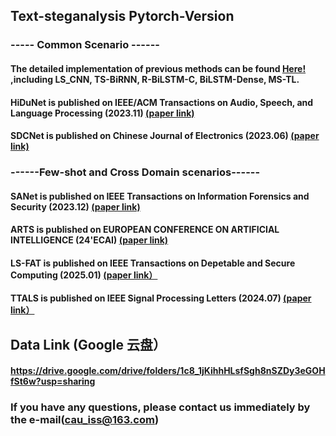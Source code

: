## Text-steganalysis Pytorch-Version

### ----- Common Scenario ------

#### The detailed implementation of previous methods can be found [Here!](https://github.com/CAU-Tstega/Text-steganalysis) ,including LS_CNN, TS-BiRNN, R-BiLSTM-C, BiLSTM-Dense, MS-TL.

#### HiDuNet is published on IEEE/ACM Transactions on Audio, Speech, and Language Processing (2023.11) [(paper link)](https://ieeexplore.ieee.org/abstract/document/10268497)
#### SDCNet is published on  Chinese Journal of Electronics (2023.06) [(paper link)](https://ieeexplore.ieee.org/stamp/stamp.jsp?arnumber=10038789)

### ------Few-shot and Cross Domain scenarios------

#### SANet is published on IEEE Transactions on Information Forensics and Security (2023.12) [(paper link)](https://ieeexplore.ieee.org/abstract/document/10299660/)
#### ARTS is published on EUROPEAN CONFERENCE ON ARTIFICIAL INTELLIGENCE (24'ECAI) [(paper link)](https://openreview.net/forum?id=TYqfRoOdJn)
#### LS-FAT is published on IEEE Transactions on Depetable and Secure Computing (2025.01) [(paper link）](https://ieeexplore.ieee.org/abstract/document/10849805)
#### TTALS is published on IEEE Signal Processing Letters (2024.07) [(paper link）](https://ieeexplore.ieee.org/abstract/document/10582504)

## Data Link (Google 云盘）
#### https://drive.google.com/drive/folders/1c8_1jKihhHLsfSgh8nSZDy3eGOHfSt6w?usp=sharing

### If you have any questions, please contact us immediately by the e-mail(cau_iss@163.com)
